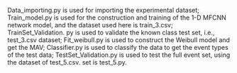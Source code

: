 Data_importing.py is used for importing the experimental dataset; 
Train_model.py is used for the construction and training of the 1-D MFCNN network model, and the dataset used here is train_3.csv; 
TrainSet_Validation. py is used to validate the known class test set, i.e., test_3.csv dataset; 
Fit_weibull.py is used to construct the Weibull model and get the MAV; 
Classifier.py is used to classify the data to get the event types of the test data; 
TestSet_Validation.py is used to test the full event set, using the dataset of test_5.csv. set is test_5.py.
